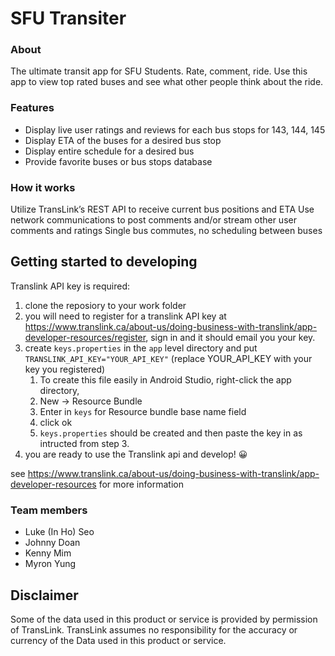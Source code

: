 # SFU Transiter

### About
The ultimate transit app for SFU Students.
Rate, comment, ride. Use this app to view top rated buses and see what other people think about the ride.

### Features
- Display live user ratings and reviews for each bus stops for 143, 144, 145
- Display ETA of the buses for a desired bus stop
- Display entire schedule for a desired bus
- Provide favorite buses or bus stops database

### How it works
Utilize TransLink’s REST API to receive current bus positions and ETA
Use network communications to post comments and/or stream other user comments and ratings
Single bus commutes, no scheduling between buses

## Getting started to developing
Translink API key is required:
1. clone the reposiory to your work folder
2. you will need to register for a translink API key at https://www.translink.ca/about-us/doing-business-with-translink/app-developer-resources/register, sign in and it should email you your key.
3. create `keys.properties` in the `app` level directory and put `TRANSLINK_API_KEY="YOUR_API_KEY"` (replace YOUR_API_KEY with your key you registered)
    1. To create this file easily in Android Studio, right-click the app directory,
    2. New -> Resource Bundle
    3. Enter in `keys` for Resource bundle base name field
    4. click ok
    5. `keys.properties` should be created and then paste the key in as intructed from step 3.
4. you are ready to use the Translink api and develop! 😀

see https://www.translink.ca/about-us/doing-business-with-translink/app-developer-resources for more information

### Team members
- Luke (In Ho) Seo
- Johnny Doan
- Kenny Mim
- Myron Yung

## Disclaimer
Some of the data used in this product or service is provided by permission of TransLink. TransLink assumes no responsibility for the accuracy or currency of the Data used in this product or service.
